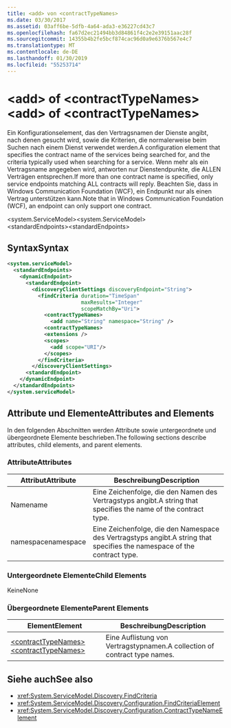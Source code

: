 ```yaml
---
title: <add> von <contractTypeNames>
ms.date: 03/30/2017
ms.assetid: 03aff6be-5dfb-4a64-ada3-e36227cd43c7
ms.openlocfilehash: fa67d2ec21494bb3d84861f4c2e2e39151aac28f
ms.sourcegitcommit: 14355b4b2fe5bcf874cac96d0a9e6376b567e4c7
ms.translationtype: MT
ms.contentlocale: de-DE
ms.lasthandoff: 01/30/2019
ms.locfileid: "55253714"
---
```

# <a name="add-of-contracttypenames"></a><span data-ttu-id="16dd8-102">\<add> of \<contractTypeNames></span><span class="sxs-lookup"><span data-stu-id="16dd8-102">\<add> of \<contractTypeNames></span></span>
<span data-ttu-id="16dd8-103">Ein Konfigurationselement, das den Vertragsnamen der Dienste angibt, nach denen gesucht wird, sowie die Kriterien, die normalerweise beim Suchen nach einem Dienst verwendet werden.</span><span class="sxs-lookup"><span data-stu-id="16dd8-103">A configuration element that specifies the contract name of the services being searched for, and the criteria typically used when searching for a service.</span></span> <span data-ttu-id="16dd8-104">Wenn mehr als ein Vertragsname angegeben wird, antworten nur Dienstendpunkte, die ALLEN Verträgen entsprechen.</span><span class="sxs-lookup"><span data-stu-id="16dd8-104">If more than one contract name is specified, only service endpoints matching ALL contracts will reply.</span></span> <span data-ttu-id="16dd8-105">Beachten Sie, dass in Windows Communication Foundation (WCF), ein Endpunkt nur als einen Vertrag unterstützen kann.</span><span class="sxs-lookup"><span data-stu-id="16dd8-105">Note that in Windows Communication Foundation (WCF), an endpoint can only support one contract.</span></span>  
  
 <span data-ttu-id="16dd8-106">\<system.ServiceModel></span><span class="sxs-lookup"><span data-stu-id="16dd8-106">\<system.ServiceModel></span></span>  
<span data-ttu-id="16dd8-107">\<standardEndpoints></span><span class="sxs-lookup"><span data-stu-id="16dd8-107">\<standardEndpoints></span></span>  
  
## <a name="syntax"></a><span data-ttu-id="16dd8-108">Syntax</span><span class="sxs-lookup"><span data-stu-id="16dd8-108">Syntax</span></span>  
  
```xml  
<system.serviceModel>
  <standardEndpoints>
    <dynamicEndpoint>
      <standardEndpoint>
        <discoveryClientSettings discoveryEndpoint="String">
          <findCriteria duration="TimeSpan"
                        maxResults="Integer"
                        scopeMatchBy="Uri">
            <contractTypeNames>
              <add name="String" namespace="String" />
            <contractTypeNames>
            <extensions />
            <scopes>
              <add scope="URI"/>
            </scopes>
          </findCriteria>
        </discoveryClientSettings>
      <standardEndpoint>
    </dynamicEndpoint>
  </standardEndpoints>
</system.serviceModel>
```  
  
## <a name="attributes-and-elements"></a><span data-ttu-id="16dd8-109">Attribute und Elemente</span><span class="sxs-lookup"><span data-stu-id="16dd8-109">Attributes and Elements</span></span>  
 <span data-ttu-id="16dd8-110">In den folgenden Abschnitten werden Attribute sowie untergeordnete und übergeordnete Elemente beschrieben.</span><span class="sxs-lookup"><span data-stu-id="16dd8-110">The following sections describe attributes, child elements, and parent elements.</span></span>  
  
### <a name="attributes"></a><span data-ttu-id="16dd8-111">Attribute</span><span class="sxs-lookup"><span data-stu-id="16dd8-111">Attributes</span></span>  
  
|<span data-ttu-id="16dd8-112">Attribut</span><span class="sxs-lookup"><span data-stu-id="16dd8-112">Attribute</span></span>|<span data-ttu-id="16dd8-113">Beschreibung</span><span class="sxs-lookup"><span data-stu-id="16dd8-113">Description</span></span>|  
|---------------|-----------------|  
|<span data-ttu-id="16dd8-114">Name</span><span class="sxs-lookup"><span data-stu-id="16dd8-114">name</span></span>|<span data-ttu-id="16dd8-115">Eine Zeichenfolge, die den Namen des Vertragstyps angibt.</span><span class="sxs-lookup"><span data-stu-id="16dd8-115">A string that specifies the name of the contract type.</span></span>|  
|<span data-ttu-id="16dd8-116">namespace</span><span class="sxs-lookup"><span data-stu-id="16dd8-116">namespace</span></span>|<span data-ttu-id="16dd8-117">Eine Zeichenfolge, die den Namespace des Vertragstyps angibt.</span><span class="sxs-lookup"><span data-stu-id="16dd8-117">A string that specifies the namespace of the contract type.</span></span>|  
  
### <a name="child-elements"></a><span data-ttu-id="16dd8-118">Untergeordnete Elemente</span><span class="sxs-lookup"><span data-stu-id="16dd8-118">Child Elements</span></span>  
 <span data-ttu-id="16dd8-119">Keine</span><span class="sxs-lookup"><span data-stu-id="16dd8-119">None</span></span>  
  
### <a name="parent-elements"></a><span data-ttu-id="16dd8-120">Übergeordnete Elemente</span><span class="sxs-lookup"><span data-stu-id="16dd8-120">Parent Elements</span></span>  
  
|<span data-ttu-id="16dd8-121">Element</span><span class="sxs-lookup"><span data-stu-id="16dd8-121">Element</span></span>|<span data-ttu-id="16dd8-122">Beschreibung</span><span class="sxs-lookup"><span data-stu-id="16dd8-122">Description</span></span>|  
|-------------|-----------------|  
|[<span data-ttu-id="16dd8-123">\<contractTypeNames></span><span class="sxs-lookup"><span data-stu-id="16dd8-123">\<contractTypeNames></span></span>](../../../../../docs/framework/configure-apps/file-schema/wcf/contracttypenames.md)|<span data-ttu-id="16dd8-124">Eine Auflistung von Vertragstypnamen.</span><span class="sxs-lookup"><span data-stu-id="16dd8-124">A collection of contract type names.</span></span>|  
  
## <a name="see-also"></a><span data-ttu-id="16dd8-125">Siehe auch</span><span class="sxs-lookup"><span data-stu-id="16dd8-125">See also</span></span>
- <xref:System.ServiceModel.Discovery.FindCriteria>
- <xref:System.ServiceModel.Discovery.Configuration.FindCriteriaElement>
- <xref:System.ServiceModel.Discovery.Configuration.ContractTypeNameElement>
